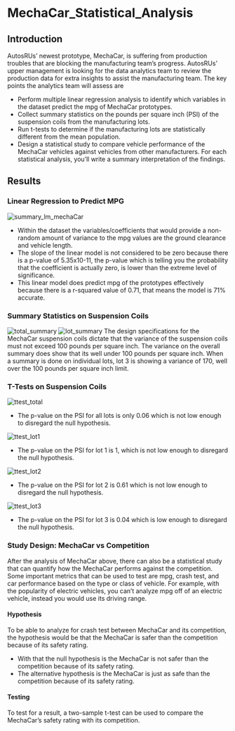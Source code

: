 # MechaCar_Statistical_Analysis

## Introduction
AutosRUs’ newest prototype, MechaCar, is suffering from production troubles that are blocking the manufacturing team’s progress. AutosRUs’ upper management is looking for the data analytics team to review the production data for extra insights to assist the manufacturing team. The key points the analytics team will assess are
- Perform multiple linear regression analysis to identify which variables in the dataset predict the mpg of MechaCar prototypes.
- Collect summary statistics on the pounds per square inch (PSI) of the suspension coils from the manufacturing lots.
- Run t-tests to determine if the manufacturing lots are statistically different from the mean population.
- Design a statistical study to compare vehicle performance of the MechaCar vehicles against vehicles from other manufacturers. For each statistical analysis, you’ll write a summary interpretation of the findings.
## Results
### Linear Regression to Predict MPG

![summary_lm_mechaCar](https://user-images.githubusercontent.com/56700719/162641139-5360bdd5-c12b-4f28-a616-4711a18af30b.JPG)

- Within the dataset the variables/coefficients that would provide a non-random amount of variance to the mpg values are the ground clearance and vehicle length.
- The slope of the linear model is not considered to be zero because there is a p-value of   5.35x10-11, the p-value which is telling you the probability that the coefficient is actually zero, is lower than the extreme level of significance.
- This linear model does predict mpg of the prototypes effectively because there is a r-squared value of 0.71, that means the model is 71% accurate.

### Summary Statistics on Suspension Coils
![total_summary](https://user-images.githubusercontent.com/56700719/162641167-a4853d42-5231-42c9-9bbc-cc9e24d64a73.JPG)
![lot_summary](https://user-images.githubusercontent.com/56700719/162641169-807f92ba-ca70-4fd4-b3b6-0eadbc4582db.JPG)
The design specifications for the MechaCar suspension coils dictate that the variance of the suspension coils must not exceed 100 pounds per square inch. The variance on the overall summary does show that its well under 100 pounds per square inch. When a summary is done on individual lots, lot 3 is showing a variance of 170, well over the 100 pounds per square inch limit.
### T-Tests on Suspension Coils
![ttest_total](https://user-images.githubusercontent.com/56700719/162641208-8ea3fadf-9b9f-4651-a392-4dc1c56e25af.JPG)
- The p-value on the PSI for all lots is only 0.06 which is not low enough to disregard the null hypothesis.

![ttest_lot1](https://user-images.githubusercontent.com/56700719/162641225-7549b573-5027-4656-a3a6-6066fef19e78.JPG)
- The p-value on the PSI for lot 1 is 1, which is not low enough to disregard the null hypothesis.

![ttest_lot2](https://user-images.githubusercontent.com/56700719/162641287-c5380f32-a369-4b3a-a864-d771a900c7a3.JPG)
- The p-value on the PSI for lot 2 is 0.61 which is not low enough to disregard the null hypothesis.

![ttest_lot3](https://user-images.githubusercontent.com/56700719/162641295-f8d83aa5-1aa5-4f31-86b0-13bc9b479c23.JPG)
- The p-value on the PSI for lot 3 is 0.04 which is low enough to disregard the null hypothesis.

### Study Design: MechaCar vs Competition
After the analysis of MechaCar above, there can also be a statistical study that can quantify how the MechaCar performs against the competition. Some important metrics that can be used to test are mpg, crash test, and car performance based on the type or class of vehicle. For example, with the popularity of electric vehicles, you can’t analyze mpg off of an electric vehicle, instead you would use its driving range.
#### Hypothesis
To be able to analyze for crash test between MechaCar and its competition, the hypothesis would be that the MechaCar is safer than the competition because of its safety rating. 
- With that the null hypothesis is the MechaCar is not safer than the competition because of its safety rating. 
- The alternative hypothesis is the MechaCar is just as safe than the competition because of its safety rating.
#### Testing
To test for a result, a two-sample t-test can be used to compare the MechaCar’s safety rating with its competition.





